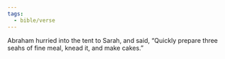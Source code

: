 ```yaml
---
tags:
  - bible/verse
---
```

Abraham hurried into the tent to Sarah, and said, “Quickly prepare three seahs of fine meal, knead it, and make cakes.”
